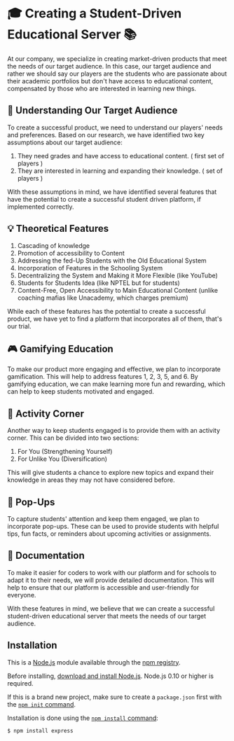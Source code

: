 # 🎓 Creating a Student-Driven Educational Server 📚

At our company, we specialize in creating market-driven products that meet the needs of our target audience. In this case, our target audience and rather we should say our players are the  students who are passionate about their academic portfolios but don't have access to educational content, compensated by those who are interested in learning new things.

## 🤔 Understanding Our Target Audience

To create a successful product, we need to understand our players' needs and preferences. Based on our research, we have identified two key assumptions about our target audience:

1. They need grades and have access to educational content. ( first set of players )
2. They are interested in learning and expanding their knowledge. (  set of players )

With these assumptions in mind, we have identified several features that have the potential to create a successful student driven platform,  if implemented correctly.

## 💡 Theoretical Features

1. Cascading of knowledge
2. Promotion of accessibility to Content
3. Addressing the fed-Up Students with the Old Educational System
4. Incorporation of Features in the Schooling System
5. Decentralizing the System and Making it More Flexible (like YouTube)
6. Students for Students Idea (like NPTEL but for students)
7. Content-Free, Open Accessibility to Main Educational Content (unlike coaching mafias like Unacademy, which charges premium)

While each of these features has the potential to create a successful product, we have yet to find a platform that incorporates all of them, that's our trial.


## 🎮 Gamifying Education

To make our product more engaging and effective, we plan to incorporate gamification. This will help to address features 1, 2, 3, 5, and 6. By gamifying education, we can make learning more fun and rewarding, which can help to keep students motivated and engaged.

## 📝 Activity Corner

Another way to keep students engaged is to provide them with an activity corner. This can be divided into two sections:

1. For You (Strengthening Yourself)
2. For Unlike You (Diversification)

This will give students a chance to explore new topics and expand their knowledge in areas they may not have considered before.


## 🔔 Pop-Ups

To capture students' attention and keep them engaged, we plan to incorporate pop-ups. These can be used to provide students with helpful tips, fun facts, or reminders about upcoming activities or assignments.

## 📄 Documentation

To make it easier for coders to work with our platform and for schools to adapt it to their needs, we will provide detailed documentation. This will help to ensure that our platform is accessible and user-friendly for everyone.

With these features in mind, we believe that we can create a successful student-driven educational server that meets the needs of our target audience.


## Installation

This is a [Node.js](https://nodejs.org/en/) module available through the
[npm registry](https://www.npmjs.com/).

Before installing, [download and install Node.js](https://nodejs.org/en/download/).
Node.js 0.10 or higher is required.

If this is a brand new project, make sure to create a `package.json` first with
the [`npm init` command](https://docs.npmjs.com/creating-a-package-json-file).

Installation is done using the
[`npm install` command](https://docs.npmjs.com/getting-started/installing-npm-packages-locally):

```console
$ npm install express
```